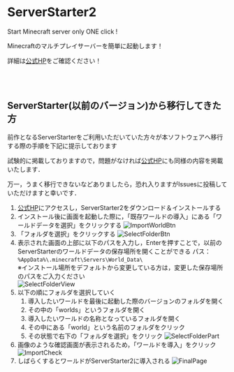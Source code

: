 # ServerStarter2

Start Minecraft server only ONE click !

Minecraftのマルチプレイサーバーを簡単に起動します！

詳細は[公式HP](https://civiltt.github.io/ServerStarter/)をご確認ください！

<br>
<br>

## ServerStarter(以前のバージョン)から移行してきた方

前作となるServerStarterをご利用いただいていた方々が本ソフトウェアへ移行する際の手順を下記に提示しております

試験的に掲載しておりますので，問題がなければ[公式HP](https://civiltt.github.io/ServerStarter/)にも同様の内容を掲載いたします．

万一，うまく移行できないなどありましたら，恐れ入りますがIssuesに投稿していただけますと幸いです．

1. [公式HP](https://civiltt.github.io/ServerStarter/)にアクセスし，ServerStarter2をダウンロード＆インストールする
1. インストール後に画面を起動した際に，「既存ワールドの導入」にある「ワールドデータを選択」をクリックする
  ![ImportWorldBtn](https://github.com/CivilTT/ServerStarter2/assets/89191801/14e2a859-3a79-4587-b653-dc9299f06a23)
1. 「フォルダを選択」をクリックする
  ![SelectFolderBtn](https://github.com/CivilTT/ServerStarter2/assets/89191801/29b1dbdd-f2ee-48f0-93a3-cbde38587b6a)
1. 表示された画面の上部に以下のパスを入力し，Enterを押すことで，以前のServerStarterのワールドデータの保存場所を開くことができる
  パス：`%AppData%\.minecraft\Servers\World_Data\`<br>
  ※インストール場所をデフォルトから変更している方は，変更した保存場所のパスをご入力ください<br>
  ![SelectFolderView](https://github.com/CivilTT/ServerStarter2/assets/89191801/943f6a24-a3ba-468d-bb73-0fdccfd24c51)
1. 以下の順にフォルダを選択していく
    1. 導入したいワールドを最後に起動した際のバージョンのフォルダを開く
    1. その中の「worlds」というフォルダを開く
    1. 導入したいワールドの名称となっているフォルダを開く
    1. その中にある「world」という名前のフォルダをクリック
    1. その状態で右下の「フォルダを選択」をクリック
      ![SelectFolderPart](https://github.com/CivilTT/ServerStarter2/assets/89191801/c389cfa6-e9e0-4322-94ac-98aecf57f8c5)
1. 画像のような確認画面が表示されるため，「ワールドを導入」をクリック
  ![ImportCheck](https://github.com/CivilTT/ServerStarter2/assets/89191801/2856d55c-23eb-40c7-9aef-373f86aa9a87)
1. しばらくするとワールドがServerStarter2に導入される
  ![FinalPage](https://github.com/CivilTT/ServerStarter2/assets/89191801/036bcf07-4565-4ebe-a707-29aca1839b42)
